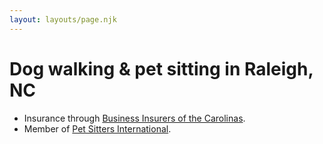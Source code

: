 ```yaml
---
layout: layouts/page.njk
---
```


# Dog walking & pet sitting in Raleigh, NC

* Insurance through [Business Insurers of the Carolinas](https://www.business-insurers.com).
* Member of [Pet Sitters International](https://www.petsit.com/pet-sitter-raleigh-nc-dog-gambit-llc).
